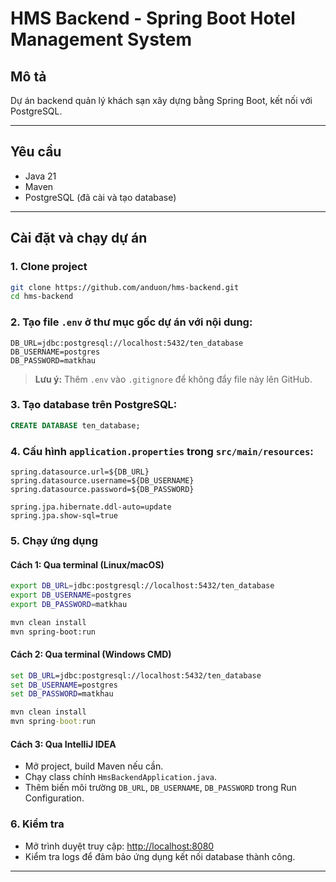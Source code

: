 
# HMS Backend - Spring Boot Hotel Management System

## Mô tả
Dự án backend quản lý khách sạn xây dựng bằng Spring Boot, kết nối với PostgreSQL.

---

## Yêu cầu
- Java 21
- Maven
- PostgreSQL (đã cài và tạo database)

---

## Cài đặt và chạy dự án

### 1. Clone project
```bash
git clone https://github.com/anduon/hms-backend.git
cd hms-backend
```

### 2. Tạo file `.env` ở thư mục gốc dự án với nội dung:
```env
DB_URL=jdbc:postgresql://localhost:5432/ten_database
DB_USERNAME=postgres
DB_PASSWORD=matkhau
```
> **Lưu ý:** Thêm `.env` vào `.gitignore` để không đẩy file này lên GitHub.

### 3. Tạo database trên PostgreSQL:
```sql
CREATE DATABASE ten_database;
```

### 4. Cấu hình `application.properties` trong `src/main/resources`:
```properties
spring.datasource.url=${DB_URL}
spring.datasource.username=${DB_USERNAME}
spring.datasource.password=${DB_PASSWORD}

spring.jpa.hibernate.ddl-auto=update
spring.jpa.show-sql=true
```

### 5. Chạy ứng dụng

#### Cách 1: Qua terminal (Linux/macOS)
```bash
export DB_URL=jdbc:postgresql://localhost:5432/ten_database
export DB_USERNAME=postgres
export DB_PASSWORD=matkhau

mvn clean install
mvn spring-boot:run
```

#### Cách 2: Qua terminal (Windows CMD)
```cmd
set DB_URL=jdbc:postgresql://localhost:5432/ten_database
set DB_USERNAME=postgres
set DB_PASSWORD=matkhau

mvn clean install
mvn spring-boot:run
```

#### Cách 3: Qua IntelliJ IDEA
- Mở project, build Maven nếu cần.
- Chạy class chính `HmsBackendApplication.java`.
- Thêm biến môi trường `DB_URL`, `DB_USERNAME`, `DB_PASSWORD` trong Run Configuration.

### 6. Kiểm tra
- Mở trình duyệt truy cập: [http://localhost:8080](http://localhost:8080)
- Kiểm tra logs để đảm bảo ứng dụng kết nối database thành công.

---
